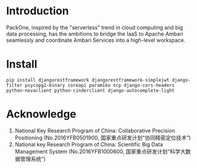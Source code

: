 # Introduction
PackOne, inspired by the "serverless" trend in cloud computing and big data processing, has the ambitions to bridge the IaaS to Apache Ambari seamlessly and coordinate Ambari Services into a high-level workspace. 

# Install
`pip install djangorestframework djangorestframework-simplejwt django-filter psycopg2-binary coreapi paramiko scp django-cors-headers python-novaclient python-cinderclient django-autocomplete-light`

# Acknowledge
1.  National Key Research Program of China: Collaborative Precision Positioning (No.2016YFB0501900, 国家重点研发计划“协同精密定位技术”)
2.  National key Research Program of China: Scientific Big Data Management System (No.2016YFB1000600, 国家重点研发计划“科学大数据管理系统”)
